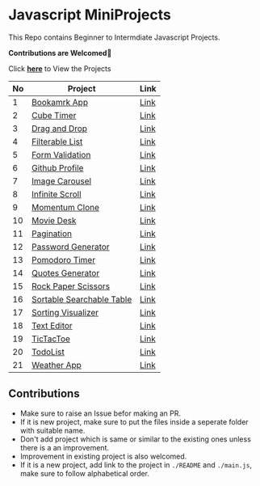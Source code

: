 # Javascript MiniProjects

This Repo contains Beginner to Intermdiate Javascript Projects.

**Contributions are Welcomed💙**

Click [**here**](https://mani-barathi.github.io/Javascript_MiniProjects/) to View the Projects

| No  | Project                                                                                                                    | Link                                                                                                |
| --- | -------------------------------------------------------------------------------------------------------------------------- | --------------------------------------------------------------------------------------------------- |
| 1   | [Bookamrk App](https://github.com/mani-barathi/Javascript_MiniProjects/tree/master/Bookmark-app)                           | [Link](https://mani-barathi.github.io/Javascript_MiniProjects/Bookmark-app/index.html)              |
| 2   | [Cube Timer](https://github.com/mani-barathi/Javascript_MiniProjects/tree/master/CubeTimer)                                | [Link](https://mani-barathi.github.io/Javascript_MiniProjects/CubeTimer/index.html)                 |
| 3   | [Drag and Drop](https://github.com/mani-barathi/Javascript_MiniProjects/tree/master/Drag_Drop)                             | [Link](https://mani-barathi.github.io/Javascript_MiniProjects/Drag_Drop/index.html)                 |
| 4   | [Filterable List](https://github.com/mani-barathi/Javascript_MiniProjects/tree/master/Filterable_list)                     | [Link](https://mani-barathi.github.io/Javascript_MiniProjects/Filterable_list/index.html)           |
| 5   | [Form Validation](https://github.com/mani-barathi/Javascript_MiniProjects/tree/master/Form_Validation)                     | [Link](https://mani-barathi.github.io/Javascript_MiniProjects/Form_Validation/index.html)           |
| 6   | [Github Profile](https://github.com/mani-barathi/Javascript_MiniProjects/tree/master/Github_Profile)                       | [Link](https://mani-barathi.github.io/Javascript_MiniProjects/Github_Profile/index.html)            |
| 7   | [Image Carousel](https://github.com/mani-barathi/Javascript_MiniProjects/tree/master/Image_Carousel)                       | [Link](https://mani-barathi.github.io/Javascript_MiniProjects/Image_Carousel/index.html)            |
| 8   | [Infinite Scroll](https://github.com/mani-barathi/Javascript_MiniProjects/tree/master/Infinite_scroll)                     | [Link](https://mani-barathi.github.io/Javascript_MiniProjects/Infinite_scroll/index.html)           |
| 9   | [Momentum Clone](https://github.com/mani-barathi/Javascript_MiniProjects/tree/master/Momentum-Clone)                       | [Link](https://mani-barathi.github.io/Javascript_MiniProjects/Momentum-Clone/index.html)            |
| 10  | [Movie Desk](https://github.com/mani-barathi/Javascript_MiniProjects/tree/master/Movie_desk)                               | [Link](https://mani-barathi.github.io/Javascript_MiniProjects/Movie_desk/index.html)                |
| 11  | [Pagination](https://github.com/mani-barathi/Javascript_MiniProjects/tree/master/Pagination)                               | [Link](https://mani-barathi.github.io/Javascript_MiniProjects/Pagination/index.html)                |
| 12  | [Password Generator](https://github.com/mani-barathi/Javascript_MiniProjects/tree/master/Password_Generator)               | [Link](https://mani-barathi.github.io/Javascript_MiniProjects/Password_Generator/index.html)        |
| 13  | [Pomodoro Timer](https://github.com/mani-barathi/Javascript_MiniProjects/tree/master/Pomodoro_Timer)                       | [Link](https://mani-barathi.github.io/Javascript_MiniProjects/Pomodoro_Timer/index.html)            |
| 14  | [Quotes Generator](https://github.com/mani-barathi/Javascript_MiniProjects/tree/master/Quote_generator)                    | [Link](https://mani-barathi.github.io/Javascript_MiniProjects/Quote_generator/index.html)           |
| 15  | [Rock Paper Scissors](https://github.com/mani-barathi/Javascript_MiniProjects/tree/master/Rock_Paper_Scissors)             | [Link](https://mani-barathi.github.io/Javascript_MiniProjects/Quote_generator/index.html)           |
| 16  | [Sortable Searchable Table](https://github.com/mani-barathi/Javascript_MiniProjects/tree/master/Sortable_Searchable_Table) | [Link](https://mani-barathi.github.io/Javascript_MiniProjects/Sortable_Searchable_Table/index.html) |
| 17  | [Sorting Visualizer](https://github.com/mani-barathi/Javascript_MiniProjects/tree/master/Sorting_Visualizer)               | [Link](https://mani-barathi.github.io/Javascript_MiniProjects/Sorting_Visualizer/index.html)        |
| 18  | [Text Editor](https://github.com/mani-barathi/Javascript_MiniProjects/tree/master/Text_Editor)                             | [Link](https://mani-barathi.github.io/Javascript_MiniProjects/Text_Editor/index.html)               |
| 19  | [TicTacToe](https://github.com/mani-barathi/Javascript_MiniProjects/tree/master/TicTacToe)                                 | [Link](https://mani-barathi.github.io/Javascript_MiniProjects/TicTacToe/index.html)                 |
| 20  | [TodoList](https://github.com/mani-barathi/Javascript_MiniProjects/tree/master/TodoList)                                   | [Link](https://mani-barathi.github.io/Javascript_MiniProjects/TodoList/index.html)                  |
| 21  | [Weather App](https://github.com/mani-barathi/Javascript_MiniProjects/tree/master/Weather_App)                             | [Link](https://mani-barathi.github.io/Javascript_MiniProjects/Weather_App/index.html)               |

## Contributions

- Make sure to raise an Issue befor making an PR.
- If it is new project, make sure to put the files inside a seperate folder with suitable name.
- Don't add project which is same or similar to the existing ones unless there is a an improvement.
- Improvement in existing project is also welcomed.
- If it is a new project, add link to the project in `./README` and `./main.js`, make sure to follow alphabetical order.
